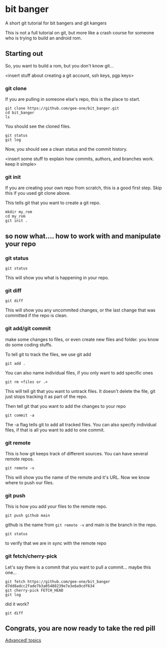 # bit banger
A short git tutorial for bit bangers and git kangers

This is not a full tutorial on git, but more like a crash course for someone who is trying to build an android rom.


## Starting out
So, you want to build a rom, but you don't know git...

<insert stuff about creating a git account, ssh keys, pgp keys>


### git clone
If you are pulling in someone else's repo, this is the place to start.
```
git clone https://github.com/gee-one/bit_banger.git
cd bit_banger
ls
```
You should see the cloned files.


```
git status
git log
```
Now, you should see a clean status and the commit history.

<insert some stuff to explain how commits, authors, and branches work.  keep it simple>

### git init
If you are creating your own repo from scratch, this is a good first step.  Skip this if you used git clone above.

This tells git that you want to create a git repo.

```
mkdir my_rom
cd my_rom
git init .
```

## so now what....  how to work with and manipulate your repo

### git status
```
git status
```
This will show you what is happening in your repo.


### git diff
```
git diff
```
This will show you any uncommited changes, or the last change that was committed if the repo is clean.


### git add/git commit

make some changes to files, or even create new files and folder.  you know do some coding stuffs.

To tell git to track the files, we use git add
```
git add .
```
You can also name individual files, if you only want to add specific ones

```
git rm <files or .>
```
This will tell git that you want to untrack files.  It doesn't delete the file, git just stops tracking it as part of the repo.


Then tell git that you want to add the changes to your repo

```
git commit -a
```
The -a flag tells git to add all tracked files.  You can also specify individual files, if that is all you want to add to one commit.


### git remote
This is how git keeps track of different sources.  You can have several remote repos.
```
git remote -v
```
This will show you the name of the remote and it's URL.  Now we know where to push our files.

### git push
This is how you add your files to the remote repo.

```
git push github main
```
github is the name from `git remote -v` and main is the branch in the repo.


```
git status
```
to verify that we are in sync with the remote repo


### git fetch/cherry-pick
Let's say there is a commit that you want to pull a commit... maybe this one...

```
git fetch https://github.com/gee-one/bit_banger d7dd8adcc2fade7b3a05480239e7e3e6a9cdf634
git cherry-pick FETCH_HEAD
git log
```
did it work?
```
git diff
```


## Congrats, you are now ready to take the red pill

[Advanced! topics](<https://github.com/gee-one/bit_banger/blob/main/ADVANCED.md/>)
